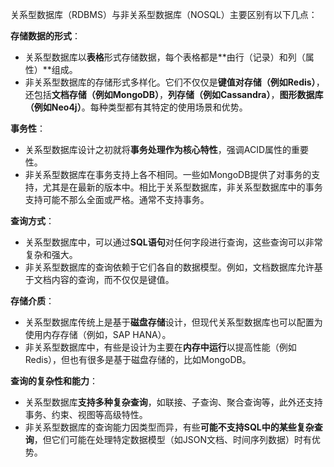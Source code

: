关系型数据库（RDBMS）与非关系型数据库（NOSQL）主要区别有以下几点：

**存储数据的形式**：

- 关系型数据库以**表格**形式存储数据，每个表格都是**由行（记录）和列（属性）**组成。
- 非关系型数据库的存储形式多样化。它们不仅仅是**键值对存储（例如Redis）**，还包括**文档存储（例如MongoDB）**，**列存储（例如Cassandra）**，**图形数据库（例如Neo4j）**。每种类型都有其特定的使用场景和优势。

**事务性**：

- 关系型数据库设计之初就将**事务处理作为核心特性**，强调ACID属性的重要性。
- 非关系型数据库在事务支持上各不相同。一些如MongoDB提供了对事务的支持，尤其是在最新的版本中。相比于关系型数据库，非关系型数据库中的事务支持可能不那么全面或严格。通常不支持事务。

**查询方式**：

- 关系型数据库中，可以通过**SQL语句**对任何字段进行查询，这些查询可以非常复杂和强大。
- 非关系型数据库的查询依赖于它们各自的数据模型。例如，文档数据库允许基于文档内容的查询，而不仅仅是键值。

**存储介质**：

- 关系型数据库传统上是基于**磁盘存储**设计，但现代关系型数据库也可以配置为使用内存存储（例如，SAP HANA）。
- 非关系型数据库中，有些是设计为主要在**内存中运行**以提高性能（例如Redis），但也有很多是基于磁盘存储的，比如MongoDB。

**查询的复杂性和能力**：

- 关系型数据库**支持多种复杂查询**，如联接、子查询、聚合查询等，此外还支持事务、约束、视图等高级特性。
- 非关系型数据库的查询能力因类型而异，有些**可能不支持SQL中的某些复杂查询**，但它们可能在处理特定数据模型（如JSON文档、时间序列数据）时有优势。

